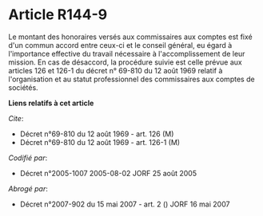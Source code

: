 # Article R144-9

Le montant des honoraires versés aux commissaires aux comptes est fixé d'un commun accord entre ceux-ci et le conseil
général, eu égard à l'importance effective du travail nécessaire à l'accomplissement de leur mission. En cas de désaccord, la
procédure suivie est celle prévue aux articles 126 et 126-1 du décret n° 69-810 du 12 août 1969 relatif à l'organisation et
au statut professionnel des commissaires aux comptes de sociétés.

**Liens relatifs à cet article**

_Cite_:

  - Décret n°69-810 du 12 août 1969 - art. 126 (M)
  - Décret n°69-810 du 12 août 1969 - art. 126-1 (M)

_Codifié par_:

  - Décret n°2005-1007 2005-08-02 JORF 25 août 2005

_Abrogé par_:

  - Décret n°2007-902 du 15 mai 2007 - art. 2 () JORF 16 mai 2007

